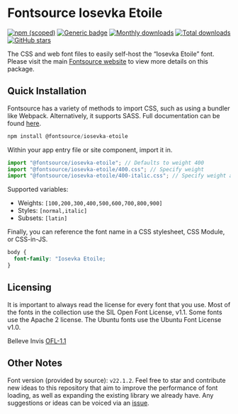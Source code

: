 # Fontsource Iosevka Etoile

[![npm (scoped)](https://img.shields.io/npm/v/@fontsource/iosevka-etoile?color=brightgreen)](https://www.npmjs.com/package/@fontsource/iosevka-etoile) [![Generic badge](https://img.shields.io/badge/fontsource-passing-brightgreen)](https://github.com/fontsource/fontsource) [![Monthly downloads](https://badgen.net/npm/dm/@fontsource/iosevka-etoile)](https://github.com/fontsource/fontsource) [![Total downloads](https://badgen.net/npm/dt/@fontsource/iosevka-etoile)](https://github.com/fontsource/fontsource) [![GitHub stars](https://img.shields.io/github/stars/fontsource/fontsource.svg?style=social&label=Star)](https://github.com/fontsource/fontsource/stargazers)

The CSS and web font files to easily self-host the “Iosevka Etoile” font. Please visit the main [Fontsource website](https://fontsource.org/fonts/iosevka-etoile) to view more details on this package.

## Quick Installation

Fontsource has a variety of methods to import CSS, such as using a bundler like Webpack. Alternatively, it supports SASS. Full documentation can be found [here](https://beta.fontsource.org/docs/getting-started/introduction).

```javascript
npm install @fontsource/iosevka-etoile
```

Within your app entry file or site component, import it in.

```javascript
import "@fontsource/iosevka-etoile"; // Defaults to weight 400
import "@fontsource/iosevka-etoile/400.css"; // Specify weight
import "@fontsource/iosevka-etoile/400-italic.css"; // Specify weight and style

```

Supported variables:
- Weights: `[100,200,300,400,500,600,700,800,900]`
- Styles: `[normal,italic]`
- Subsets: `[latin]`

Finally, you can reference the font name in a CSS stylesheet, CSS Module, or CSS-in-JS.

```css
body {
  font-family: "Iosevka Etoile;
}
```

## Licensing
It is important to always read the license for every font that you use.
Most of the fonts in the collection use the SIL Open Font License, v1.1. Some fonts use the Apache 2 license. The Ubuntu fonts use the Ubuntu Font License v1.0.

Belleve Invis
[OFL-1.1](https://github.com/be5invis/Iosevka/blob/main/LICENSE.md)

## Other Notes
Font version (provided by source): `v22.1.2`.
Feel free to star and contribute new ideas to this repository that aim to improve the performance of font loading, as well as expanding the existing library we already have. Any suggestions or ideas can be voiced via an [issue](https://github.com/fontsource/fontsource/issues).